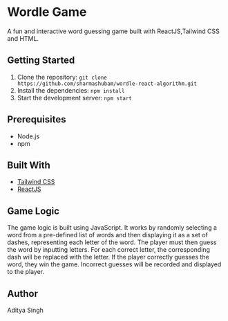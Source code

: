 # Wordle Game

A fun and interactive word guessing game built with ReactJS,Tailwind CSS and HTML.

## Getting Started

1. Clone the repository: `git clone https://github.com/sharmashubam/wordle-react-algorithm.git`
2. Install the dependencies: `npm install`
3. Start the development server: `npm start`

## Prerequisites

- Node.js
- npm

## Built With

- [Tailwind CSS](https://tailwindcss.com/)
- [ReactJS](https://reactjs.org/)

## Game Logic

The game logic is built using JavaScript. It works by randomly selecting a word from a pre-defined list of words and then displaying it as a set of dashes, representing each letter of the word. The player must then guess the word by inputting letters. For each correct letter, the corresponding dash will be replaced with the letter. If the player correctly guesses the word, they win the game. Incorrect guesses will be recorded and displayed to the player.

## Author

Aditya Singh
